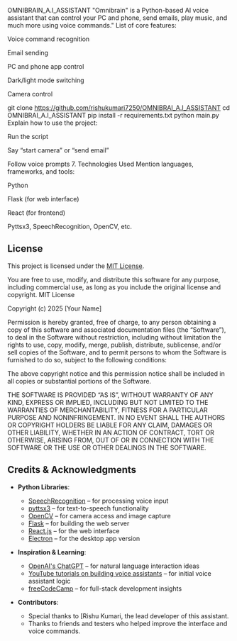 OMNIBRAIN_A.I_ASSISTANT
"Omnibrain" is a Python-based AI voice assistant that can control your PC and phone, send emails, play music, and much more using voice commands."
List of core features:

Voice command recognition

Email sending

PC and phone app control

Dark/light mode switching

Camera control

git clone https://github.com/rishukumari7250/OMNIBRAI_A.I_ASSISTANT
cd OMNIBRAI_A.I_ASSISTANT
pip install -r requirements.txt
python main.py
Explain how to use the project:

Run the script

Say “start camera” or “send email”

Follow voice prompts
7. Technologies Used
Mention languages, frameworks, and tools:

Python

Flask (for web interface)


React (for frontend)

Pyttsx3, SpeechRecognition, OpenCV, etc.


## License

This project is licensed under the [MIT License](LICENSE).

You are free to use, modify, and distribute this software for any purpose, including commercial use, as long as you include the original license and copyright.
MIT License

Copyright (c) 2025 [Your Name]

Permission is hereby granted, free of charge, to any person obtaining a copy
of this software and associated documentation files (the “Software”), to deal
in the Software without restriction, including without limitation the rights
to use, copy, modify, merge, publish, distribute, sublicense, and/or sell
copies of the Software, and to permit persons to whom the Software is
furnished to do so, subject to the following conditions:

The above copyright notice and this permission notice shall be included in all
copies or substantial portions of the Software.

THE SOFTWARE IS PROVIDED “AS IS”, WITHOUT WARRANTY OF ANY KIND, EXPRESS OR
IMPLIED, INCLUDING BUT NOT LIMITED TO THE WARRANTIES OF MERCHANTABILITY,
FITNESS FOR A PARTICULAR PURPOSE AND NONINFRINGEMENT. IN NO EVENT SHALL THE
AUTHORS OR COPYRIGHT HOLDERS BE LIABLE FOR ANY CLAIM, DAMAGES OR OTHER
LIABILITY, WHETHER IN AN ACTION OF CONTRACT, TORT OR OTHERWISE, ARISING FROM,
OUT OF OR IN CONNECTION WITH THE SOFTWARE OR THE USE OR OTHER DEALINGS IN THE
SOFTWARE.

## Credits & Acknowledgments

- **Python Libraries**:
  - [SpeechRecognition](https://pypi.org/project/SpeechRecognition/) – for processing voice input
  - [pyttsx3](https://pypi.org/project/pyttsx3/) – for text-to-speech functionality
  - [OpenCV](https://opencv.org/) – for camera access and image capture
  - [Flask](https://flask.palletsprojects.com/) – for building the web server
  - [React.js](https://reactjs.org/) – for the web interface
  - [Electron](https://www.electronjs.org/) – for the desktop app version

- **Inspiration & Learning**:
  - [OpenAI's ChatGPT](https://chat.openai.com/) – for natural language interaction ideas
  - [YouTube tutorials on building voice assistants](https://www.youtube.com/) – for initial voice assistant logic
  - [freeCodeCamp](https://www.freecodecamp.org/) – for full-stack development insights

- **Contributors**:
  - Special thanks to [Rishu Kumari, the lead developer of this assistant.
  - Thanks to friends and testers who helped improve the interface and voice commands.


